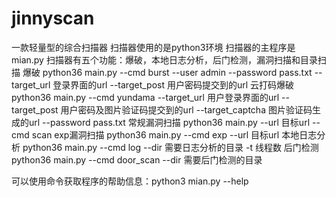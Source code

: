 # jinnyscan
一款轻量型的综合扫描器
扫描器使用的是python3环境
扫描器的主程序是mian.py
扫描器有五个功能：爆破，本地日志分析，后门检测，漏洞扫描和目录扫描
爆破
python36 main.py --cmd burst --user admin --password pass.txt --target_url 登录界面的url --target_post 用户密码提交到的url
云打码爆破
python36 main.py --cmd yundama --target_url 用户登录界面的url --target_post 用户密码及图片验证码提交到的url --target_captcha 图片验证码生成的url --password pass.txt
常规漏洞扫描
python36 main.py --url 目标url --cmd scan
exp漏洞扫描
python36 main.py --cmd exp --url 目标url
本地日志分析
python36 main.py --cmd log --dir 需要日志分析的目录 -t 线程数
后门检测
python36 main.py --cmd door_scan --dir 需要后门检测的目录

可以使用命令获取程序的帮助信息：python3 mian.py --help 

